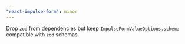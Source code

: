 ```yaml
---
"react-impulse-form": minor
---
```


Drop `zod` from dependencies but keep `ImpulseFormValueOptions.schema` compatible with `zod` schemas.
